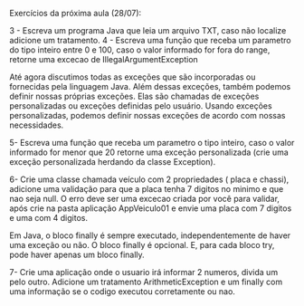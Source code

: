 Exercícios da próxima aula (28/07):

3 - Escreva um programa Java que leia um arquivo TXT, caso não localize adicione um tratamento.
4 - Escreva uma função que receba um parametro do tipo inteiro entre 0 e 100, caso o valor informado for fora do range, retorne uma excecao de IllegalArgumentException

Até agora discutimos todas as exceções que são incorporadas ou fornecidas pela linguagem Java. Além dessas exceções, também podemos definir nossas próprias exceções. Elas são chamadas de exceções personalizadas ou exceções definidas pelo usuário.
Usando exceções personalizadas, podemos definir nossas exceções de acordo com nossas necessidades.

5- Escreva uma função que receba um parametro o tipo inteiro, caso o valor informado for menor que 20 retorne uma exceção personalizada (crie uma exceção personalizada herdando da classe Exception).

6- Crie uma classe chamada veículo com 2 propriedades ( placa e chassi),  adicione uma validação para que a placa tenha 7 digitos no minimo e que nao seja null. O erro deve ser uma excecao criada por você para validar, após crie na pasta aplicação AppVeiculo01 e envie uma placa com 7 digitos e uma com 4 digitos.

Em Java, o bloco finally é sempre executado, independentemente de haver uma exceção ou não.
O bloco finally é opcional. E, para cada bloco try, pode haver apenas um bloco finally.

7- Crie uma aplicação onde o usuario irá informar 2 numeros, divida um pelo outro. Adicione um tratamento ArithmeticException e um finally com uma informação se o codigo executou corretamente ou nao.
